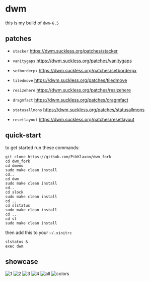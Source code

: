 # dwm

this is my build of `dwm-6.5`


## patches

- `stacker` https://dwm.suckless.org/patches/stacker

- `vanitygaps` https://dwm.suckless.org/patches/vanitygaps

- `setborderpx` https://dwm.suckless.org/patches/setborderpx

- `tiledmove` https://dwm.suckless.org/patches/tiledmove

- `resizehere` https://dwm.suckless.org/patches/resizehere

- `dragmfact` https://dwm.suckless.org/patches/dragmfact

- `statusallmons` https://dwm.suckless.org/patches/statusallmons

- `resetlayout` https://dwm.suckless.org/patches/resetlayout


## quick-start

to get started run these commands:

```
git clone https://github.com/PikKlaxon/dwm_fork
cd dwm_fork
cd dmenu
sudo make clean install
cd..
cd dwm
sudo make clean install
cd..
cd slock
sudo make clean install
cd ..
cd slstatus
sudo make clean install
cd .. 
cd st
sudo make clean install
```

then add this to your `~/.xinitrc`

```
slstatus &
exec dwm
```

## showcase
![1](https://github.com/user-attachments/assets/f10d299c-cb5b-4b9c-9dc6-ef1844263380)
![2](https://github.com/user-attachments/assets/723238b0-038c-4dbf-9bd4-d696a08a63b8)
![3](https://github.com/user-attachments/assets/90ac67ed-65b0-403c-90ed-5d173c03c97a)
![4](https://github.com/user-attachments/assets/45fac7cf-38ae-4b37-b78f-28542e65604a)
![all](https://github.com/user-attachments/assets/c60c54c6-21fd-47b6-97e1-1d8f63561ad8)
![colors](https://github.com/user-attachments/assets/b0a5df02-d70a-4a57-b81c-7752d1e38d47)

